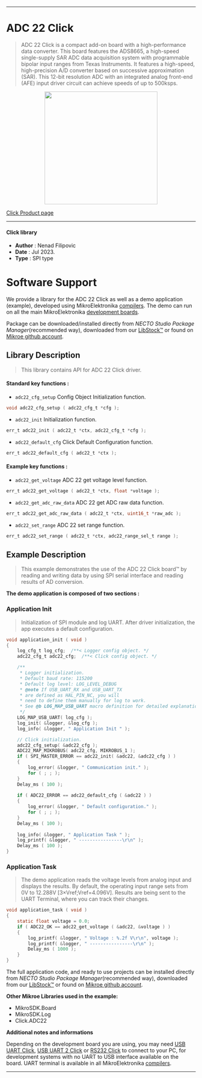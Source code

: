
---
# ADC 22 Click

> ADC 22 Click is a compact add-on board with a high-performance data converter. 
> This board features the ADS8665, a high-speed single-supply SAR ADC data acquisition system 
> with programmable bipolar input ranges from Texas Instruments. It features a high-speed, 
> high-precision A/D converter based on successive approximation (SAR). 
> This 12-bit resolution ADC with an integrated analog front-end (AFE) input driver circuit 
> can achieve speeds of up to 500ksps.

<p align="center">
  <img src="https://download.mikroe.com/images/click_for_ide/adc22_click.png" height=300px>
</p>

[Click Product page](https://www.mikroe.com/adc-22-click)

---


#### Click library

- **Author**        : Nenad Filipovic
- **Date**          : Jul 2023.
- **Type**          : SPI type


# Software Support

We provide a library for the ADC 22 Click
as well as a demo application (example), developed using MikroElektronika
[compilers](https://www.mikroe.com/necto-studio).
The demo can run on all the main MikroElektronika [development boards](https://www.mikroe.com/development-boards).

Package can be downloaded/installed directly from *NECTO Studio Package Manager*(recommended way), downloaded from our [LibStock&trade;](https://libstock.mikroe.com) or found on [Mikroe github account](https://github.com/MikroElektronika/mikrosdk_click_v2/tree/master/clicks).

## Library Description

> This library contains API for ADC 22 Click driver.

#### Standard key functions :

- `adc22_cfg_setup` Config Object Initialization function.
```c
void adc22_cfg_setup ( adc22_cfg_t *cfg );
```

- `adc22_init` Initialization function.
```c
err_t adc22_init ( adc22_t *ctx, adc22_cfg_t *cfg );
```

- `adc22_default_cfg` Click Default Configuration function.
```c
err_t adc22_default_cfg ( adc22_t *ctx );
```

#### Example key functions :

- `adc22_get_voltage` ADC 22 get voltage level function.
```c
err_t adc22_get_voltage ( adc22_t *ctx, float *voltage );
```

- `adc22_get_adc_raw_data` ADC 22 get ADC raw data function.
```c
err_t adc22_get_adc_raw_data ( adc22_t *ctx, uint16_t *raw_adc );
```

- `adc22_set_range` ADC 22 set range function.
```c
err_t adc22_set_range ( adc22_t *ctx, adc22_range_sel_t range );
```

## Example Description

> This example demonstrates the use of the ADC 22 Click board™ 
> by reading and writing data by using SPI serial interface and reading results of AD conversion.

**The demo application is composed of two sections :**

### Application Init

> Initialization of SPI module and log UART.
> After driver initialization, the app executes a default configuration.

```c
void application_init ( void )
{
    log_cfg_t log_cfg;  /**< Logger config object. */
    adc22_cfg_t adc22_cfg;  /**< Click config object. */

    /** 
     * Logger initialization.
     * Default baud rate: 115200
     * Default log level: LOG_LEVEL_DEBUG
     * @note If USB_UART_RX and USB_UART_TX 
     * are defined as HAL_PIN_NC, you will 
     * need to define them manually for log to work. 
     * See @b LOG_MAP_USB_UART macro definition for detailed explanation.
     */
    LOG_MAP_USB_UART( log_cfg );
    log_init( &logger, &log_cfg );
    log_info( &logger, " Application Init " );

    // Click initialization.
    adc22_cfg_setup( &adc22_cfg );
    ADC22_MAP_MIKROBUS( adc22_cfg, MIKROBUS_1 );
    if ( SPI_MASTER_ERROR == adc22_init( &adc22, &adc22_cfg ) )
    {
        log_error( &logger, " Communication init." );
        for ( ; ; );
    }
    Delay_ms ( 100 );
    
    if ( ADC22_ERROR == adc22_default_cfg ( &adc22 ) )
    {
        log_error( &logger, " Default configuration." );
        for ( ; ; );
    }
    Delay_ms ( 100 );
    
    log_info( &logger, " Application Task " );
    log_printf( &logger, " ----------------\r\n" );
    Delay_ms ( 100 );
}
```

### Application Task

> The demo application reads the voltage levels from analog input and displays the results.
> By default, the operating input range sets from 0V to 12.288V [3×Vref;Vref=4.096V].
> Results are being sent to the UART Terminal, where you can track their changes.

```c
void application_task ( void )
{   
    static float voltage = 0.0;
    if ( ADC22_OK == adc22_get_voltage ( &adc22, &voltage ) )
    {
        log_printf( &logger, " Voltage : %.2f V\r\n", voltage );
        log_printf( &logger, " ----------------\r\n" );
        Delay_ms ( 1000 );
    }
}
```

The full application code, and ready to use projects can be installed directly from *NECTO Studio Package Manager*(recommended way), downloaded from our [LibStock&trade;](https://libstock.mikroe.com) or found on [Mikroe github account](https://github.com/MikroElektronika/mikrosdk_click_v2/tree/master/clicks).

**Other Mikroe Libraries used in the example:**

- MikroSDK.Board
- MikroSDK.Log
- Click.ADC22

**Additional notes and informations**

Depending on the development board you are using, you may need
[USB UART Click](https://www.mikroe.com/usb-uart-click),
[USB UART 2 Click](https://www.mikroe.com/usb-uart-2-click) or
[RS232 Click](https://www.mikroe.com/rs232-click) to connect to your PC, for
development systems with no UART to USB interface available on the board. UART
terminal is available in all MikroElektronika
[compilers](https://shop.mikroe.com/compilers).

---
